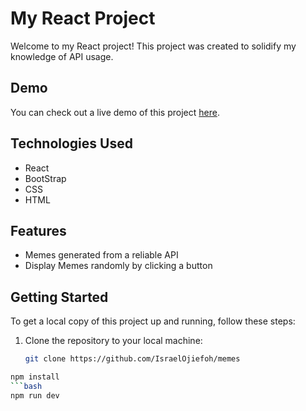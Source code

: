 # My React Project

Welcome to my React project! This project was created to solidify my knowledge of API usage.

## Demo

You can check out a live demo of this project [here](https://meme2.netlify.app/).

## Technologies Used

- React
- BootStrap
- CSS
- HTML

## Features

- Memes generated from a reliable API
- Display Memes randomly by clicking a button

## Getting Started

To get a local copy of this project up and running, follow these steps:

1. Clone the repository to your local machine:

   ```bash
   git clone https://github.com/IsraelOjiefoh/memes

```bash
npm install
```bash
npm run dev
